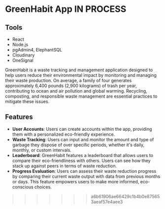 # GreenHabit App IN PROCESS

## Tools

- React
- Node.js
- pgAdmin4, ElephantSQL
- Cloudinary
- OneSignal

GreenHabit is a waste tracking and management application designed to help users reduce their environmental impact by monitoring and managing their waste production. On average, a family of four generates approximately 6,400 pounds (2,900 kilograms) of trash per year, contributing to ocean and air pollution and global warming. Recycling, composting, and responsible waste management are essential practices to mitigate these issues.

## Features

- **User Accounts**: Users can create accounts within the app, providing them with a personalized eco-friendly experience.
- **Waste Tracking**: Users can input and monitor the amount and type of garbage they dispose of over specific periods, whether it's daily, monthly, or custom intervals.
- **Leaderboard**: GreenHabit features a leaderboard that allows users to compare their eco-friendliness with others. Users can see how they stack up against peers in terms of waste reduction.
- **Progress Evaluation**: Users can assess their waste reduction progress by comparing their current waste output with data from previous months or days. This feature empowers users to make more informed, eco-conscious choices.
>>>>>>> a6b61906ae66429c1b4b0e875653aeaf57e4aee3
